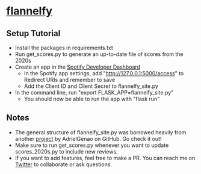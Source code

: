 # [flannelfy](https://flannelfy.net)


## Setup Tutorial
* Install the packages in requirements.txt
* Run get_scores.py to generate an up-to-date file of scores from the 2020s
* Create an app in the [Spotify Developer Dashboard](https://developer.spotify.com/dashboard/applications)
    * In the Spotify app settings, add "http://127.0.0.1:5000/access" to Redirect URIs and remember to save
    * Add the Client ID and Client Secret to flannelfy_site.py
* In the command line, run "export FLASK_APP=flannelfy_site.py"
    * You should now be able to run the app with "flask run"

## Notes
* The general structure of flannelfy_site.py was borrowed heavily from another [project](https://github.com/AdrielGenao/spotify-website) by AdrielGenao on GitHub. Go check it out!
* Make sure to run get_scores.py whenever you want to update scores_2020s.py to include new reviews.
* If you want to add features, feel free to make a PR. You can reach me on [Twitter](https://twitter.com/raymbartlett) to collaborate or ask questions.
